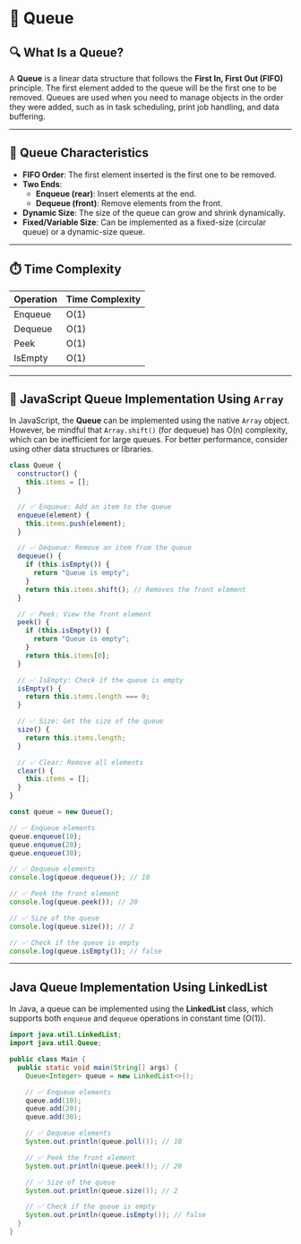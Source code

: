 # 🥞 Queue

## 🔍 What Is a Queue?

A **Queue** is a linear data structure that follows the **First In, First Out (FIFO)** principle. The first element added to the queue will be the first one to be removed. Queues are used when you need to manage objects in the order they were added, such as in task scheduling, print job handling, and data buffering.

---

## 🧠 Queue Characteristics

- **FIFO Order**: The first element inserted is the first one to be removed.
- **Two Ends**: 
  - **Enqueue (rear)**: Insert elements at the end.
  - **Dequeue (front)**: Remove elements from the front.
- **Dynamic Size**: The size of the queue can grow and shrink dynamically.
- **Fixed/Variable Size**: Can be implemented as a fixed-size (circular queue) or a dynamic-size queue.

---

## ⏱️ Time Complexity

| Operation    | Time Complexity |
| ------------ | --------------- |
| Enqueue      | O(1)            |
| Dequeue      | O(1)            |
| Peek         | O(1)            |
| IsEmpty      | O(1)            |

---

## 🔪 JavaScript Queue Implementation Using `Array`

In JavaScript, the **Queue** can be implemented using the native `Array` object. However, be mindful that `Array.shift()` (for dequeue) has O(n) complexity, which can be inefficient for large queues. For better performance, consider using other data structures or libraries.

```js
class Queue {
  constructor() {
    this.items = [];
  }

  // ✅ Enqueue: Add an item to the queue
  enqueue(element) {
    this.items.push(element);
  }

  // ✅ Dequeue: Remove an item from the queue
  dequeue() {
    if (this.isEmpty()) {
      return "Queue is empty";
    }
    return this.items.shift(); // Removes the front element
  }

  // ✅ Peek: View the front element
  peek() {
    if (this.isEmpty()) {
      return "Queue is empty";
    }
    return this.items[0];
  }

  // ✅ IsEmpty: Check if the queue is empty
  isEmpty() {
    return this.items.length === 0;
  }

  // ✅ Size: Get the size of the queue
  size() {
    return this.items.length;
  }

  // ✅ Clear: Remove all elements
  clear() {
    this.items = [];
  }
}

const queue = new Queue();

// ✅ Enqueue elements
queue.enqueue(10);
queue.enqueue(20);
queue.enqueue(30);

// ✅ Dequeue elements
console.log(queue.dequeue()); // 10

// ✅ Peek the front element
console.log(queue.peek()); // 20

// ✅ Size of the queue
console.log(queue.size()); // 2

// ✅ Check if the queue is empty
console.log(queue.isEmpty()); // false
```
---

## Java Queue Implementation Using LinkedList

In Java, a queue can be implemented using the **LinkedList** class, which supports both `enqueue` and `dequeue` operations in constant time (O(1)).

```java
import java.util.LinkedList;
import java.util.Queue;

public class Main {
  public static void main(String[] args) {
    Queue<Integer> queue = new LinkedList<>();

    // ✅ Enqueue elements
    queue.add(10);
    queue.add(20);
    queue.add(30);

    // ✅ Dequeue elements
    System.out.println(queue.poll()); // 10

    // ✅ Peek the front element
    System.out.println(queue.peek()); // 20

    // ✅ Size of the queue
    System.out.println(queue.size()); // 2

    // ✅ Check if the queue is empty
    System.out.println(queue.isEmpty()); // false
  }
}

